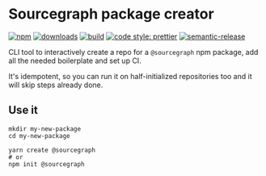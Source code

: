 # Sourcegraph package creator

[![npm](https://img.shields.io/npm/v/@sourcegraph/create.svg)](https://www.npmjs.com/package/@sourcegraph/create)
[![downloads](https://img.shields.io/npm/dt/@sourcegraph/create.svg)](https://www.npmjs.com/package/@sourcegraph/create)
[![build](https://img.shields.io/github/workflow/status/sourcegraph/create/build/master)](https://github.com/sourcegraph/create/actions?query=branch%3Amaster+workflow%3Abuild)
[![code style: prettier](https://img.shields.io/badge/code_style-prettier-ff69b4.svg)](https://github.com/prettier/prettier)
[![semantic-release](https://img.shields.io/badge/%20%20%F0%9F%93%A6%F0%9F%9A%80-semantic--release-e10079.svg)](https://github.com/semantic-release/semantic-release)

CLI tool to interactively create a repo for a `@sourcegraph` npm package, add all the needed boilerplate and set up CI.

It's idempotent, so you can run it on half-initialized repositories too and it will skip steps already done.

## Use it

```
mkdir my-new-package
cd my-new-package

yarn create @sourcegraph
# or
npm init @sourcegraph
```

